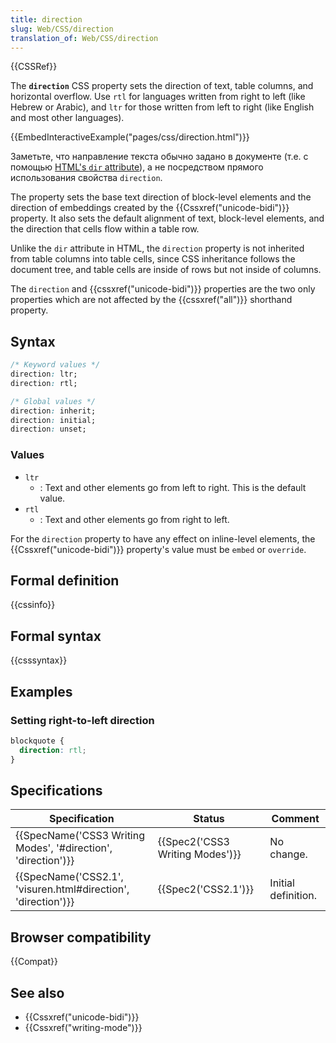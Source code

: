 ```yaml
---
title: direction
slug: Web/CSS/direction
translation_of: Web/CSS/direction
---
```


{{CSSRef}}

The **`direction`** CSS property sets the direction of text, table columns, and horizontal overflow. Use `rtl` for languages written from right to left (like Hebrew or Arabic), and `ltr` for those written from left to right (like English and most other languages).

{{EmbedInteractiveExample("pages/css/direction.html")}}

Заметьте, что направление текста обычно задано в документе (т.е. с помощью [HTML's `dir` attribute](/ru/docs/Web/HTML/Global_attributes/dir)), а не посредством прямого использования свойства `direction`.

The property sets the base text direction of block-level elements and the direction of embeddings created by the {{Cssxref("unicode-bidi")}} property. It also sets the default alignment of text, block-level elements, and the direction that cells flow within a table row.

Unlike the `dir` attribute in HTML, the `direction` property is not inherited from table columns into table cells, since CSS inheritance follows the document tree, and table cells are inside of rows but not inside of columns.

The `direction` and {{cssxref("unicode-bidi")}} properties are the two only properties which are not affected by the {{cssxref("all")}} shorthand property.

## Syntax

```css
/* Keyword values */
direction: ltr;
direction: rtl;

/* Global values */
direction: inherit;
direction: initial;
direction: unset;
```

### Values

- `ltr`
  - : Text and other elements go from left to right. This is the default value.
- `rtl`
  - : Text and other elements go from right to left.

For the `direction` property to have any effect on inline-level elements, the {{Cssxref("unicode-bidi")}} property's value must be `embed` or `override`.

## Formal definition

{{cssinfo}}

## Formal syntax

{{csssyntax}}

## Examples

### Setting right-to-left direction

```css
blockquote {
  direction: rtl;
}
```

## Specifications

| Specification                                                 | Status                          | Comment             |
| ------------------------------------------------------------- | ------------------------------- | ------------------- |
| {{SpecName('CSS3 Writing Modes', '#direction', 'direction')}} | {{Spec2('CSS3 Writing Modes')}} | No change.          |
| {{SpecName('CSS2.1', 'visuren.html#direction', 'direction')}} | {{Spec2('CSS2.1')}}             | Initial definition. |

## Browser compatibility

{{Compat}}

## See also

- {{Cssxref("unicode-bidi")}}
- {{Cssxref("writing-mode")}}

